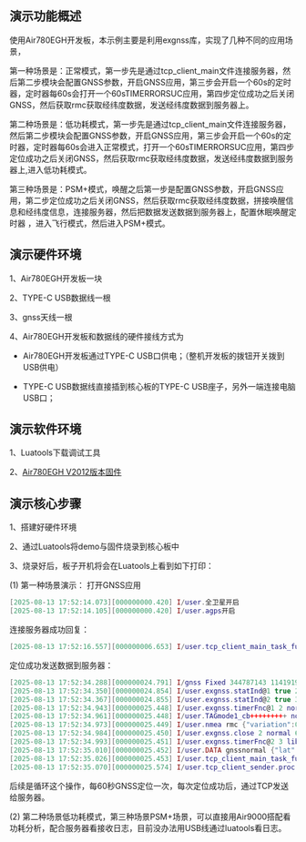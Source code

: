 
## 演示功能概述

使用Air780EGH开发板，本示例主要是利用exgnss库，实现了几种不同的应用场景，

第一种场景是：正常模式，第一步先是通过tcp_client_main文件连接服务器，然后第二步模块会配置GNSS参数，开启GNSS应用，第三步会开启一个60s的定时器，定时器每60s会打开一个60sTIMERRORSUC应用，第四步定位成功之后关闭GNSS，然后获取rmc获取经纬度数据，发送经纬度数据到服务器上。

第二种场景是：低功耗模式，第一步先是通过tcp_client_main文件连接服务器，然后第二步模块会配置GNSS参数，开启GNSS应用，第三步会开启一个60s的定时器，定时器每60s会进入正常模式，打开一个60sTIMERRORSUC应用，第四步定位成功之后关闭GNSS，然后获取rmc获取经纬度数据，发送经纬度数据到服务器上,进入低功耗模式。

第三种场景是：PSM+模式，唤醒之后第一步是配置GNSS参数，开启GNSS应用，第二步定位成功之后关闭GNSS，然后获取rmc获取经纬度数据，拼接唤醒信息和经纬度信息，连接服务器，然后把数据发送数据到服务器上，配置休眠唤醒定时器 ，进入飞行模式，然后进入PSM+模式。


## 演示硬件环境

1、Air780EGH开发板一块

2、TYPE-C USB数据线一根

3、gnss天线一根

4、Air780EGH开发板和数据线的硬件接线方式为

- Air780EGH开发板通过TYPE-C USB口供电；（整机开发板的拨钮开关拨到USB供电）

- TYPE-C USB数据线直接插到核心板的TYPE-C USB座子，另外一端连接电脑USB口；


## 演示软件环境

1、Luatools下载调试工具

2、[Air780EGH V2012版本固件](https://docs.openluat.com/air780egh/luatos/firmware/version/)

## 演示核心步骤

1、搭建好硬件环境

2、通过Luatools将demo与固件烧录到核心板中

3、烧录好后，板子开机将会在Luatools上看到如下打印：

(1) 第一种场景演示：
打开GNSS应用
```lua
[2025-08-13 17:52:14.073][000000000.420] I/user.全卫星开启
[2025-08-13 17:52:14.105][000000000.420] I/user.agps开启

```
连接服务器成功回复：
```lua
[2025-08-13 17:52:16.557][000000006.653] I/user.tcp_client_main_task_func libnet.connect success
```

定位成功发送数据到服务器：
```lua
[2025-08-13 17:52:34.288][000000024.791] I/gnss Fixed 344787143 1141919779
[2025-08-13 17:52:34.350][000000024.854] I/user.exgnss.statInd@1 true 2 normal 60 36 nil function: 0C7EFAA8
[2025-08-13 17:52:34.367][000000024.855] I/user.exgnss.statInd@2 true 3 libagps 20 2 nil nil
[2025-08-13 17:52:34.943][000000025.448] I/user.exgnss.timerFnc@1 2 normal 60 36 1
[2025-08-13 17:52:34.961][000000025.448] I/user.TAGmode1_cb+++++++++ normal
[2025-08-13 17:52:34.973][000000025.449] I/user.nmea rmc {"variation":0,"lat":3447.8713379,"min":52,"valid":true,"day":13,"lng":11419.1972656,"speed":1.0460000,"year":2025,"month":8,"sec":34,"hour":9,"course":15.3769999}
[2025-08-13 17:52:34.984][000000025.450] I/user.exgnss.close 2 normal 60 function: 0C7EFAA8
[2025-08-13 17:52:34.993][000000025.451] I/user.exgnss.timerFnc@2 3 libagps 20 2 nil
[2025-08-13 17:52:35.010][000000025.452] I/user.DATA gnssnormal {"lat":3447.871338,"lng":11419.197266}
[2025-08-13 17:52:35.026][000000025.453] I/user.tcp_client_main_task_func libnet.wait true true nil
[2025-08-13 17:52:35.070][000000025.574] I/user.tcp_client_sender.proc send success
```
后续是循环这个操作，每60秒GNSS定位一次，每次定位成功后，通过TCP发送给服务器。

(2) 第二种场景低功耗模式，第三种场景PSM+场景，可以直接用Air9000搭配看功耗分析，配合服务器看接收日志，目前没办法用USB线通过luatools看日志。





